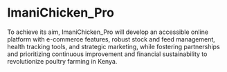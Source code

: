 # ImaniChicken_Pro
 To achieve its aim, ImaniChicken_Pro will develop an accessible online platform with e-commerce features, robust stock and feed management, health tracking tools, and strategic marketing, while fostering partnerships and prioritizing continuous improvement and financial sustainability to revolutionize poultry farming in Kenya.
